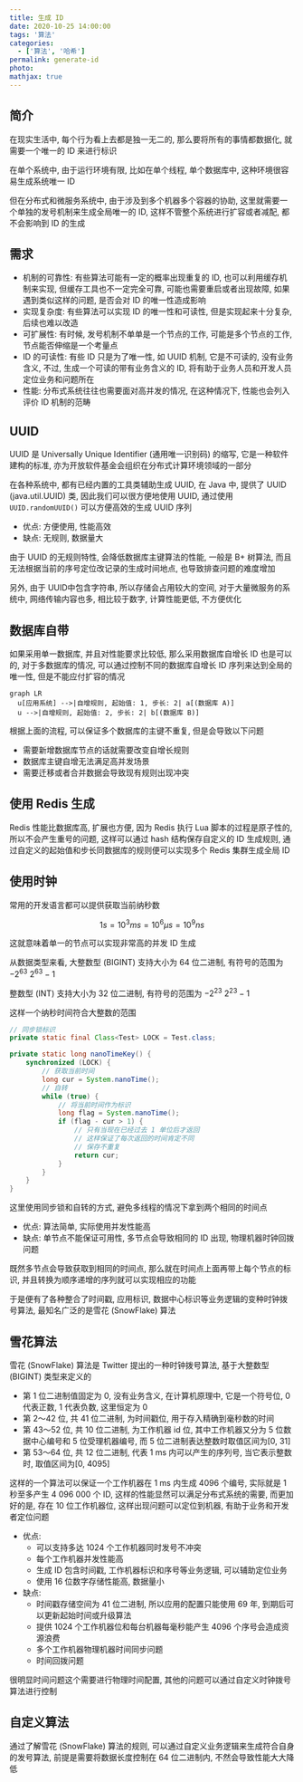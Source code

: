 ```yaml
---
title: 生成 ID
date: 2020-10-25 14:00:00
tags: '算法'
categories:
  - ['算法', '哈希']
permalink: generate-id
photo:
mathjax: true
---
```


## 简介

在现实生活中, 每个行为看上去都是独一无二的, 那么要将所有的事情都数据化, 就需要一个唯一的 ID 来进行标识

在单个系统中, 由于运行环境有限, 比如在单个线程, 单个数据库中, 这种环境很容易生成系统唯一 ID

但在分布式和微服务系统中, 由于涉及到多个机器多个容器的协助, 这里就需要一个单独的发号机制来生成全局唯一的 ID, 这样不管整个系统进行扩容或者减配, 都不会影响到 ID 的生成

<!-- more -->

## 需求

- 机制的可靠性: 有些算法可能有一定的概率出现重复的 ID, 也可以利用缓存机制来实现, 但缓存工具也不一定完全可靠, 可能也需要重启或者出现故障, 如果遇到类似这样的问题, 是否会对 ID 的唯一性造成影响
- 实现复杂度: 有些算法可以实现 ID 的唯一性和可读性, 但是实现起来十分复杂, 后续也难以改造
- 可扩展性: 有时候, 发号机制不单单是一个节点的工作, 可能是多个节点的工作, 节点能否伸缩是一个考量点
- ID 的可读性: 有些 ID 只是为了唯一性, 如 UUID 机制, 它是不可读的, 没有业务含义, 不过, 生成一个可读的带有业务含义的 ID, 将有助于业务人员和开发人员定位业务和问题所在
- 性能: 分布式系统往往也需要面对高并发的情况, 在这种情况下, 性能也会列入评价 ID 机制的范畴

## UUID

UUID 是 Universally Unique Identifier (通用唯一识别码) 的缩写, 它是一种软件建构的标准, 亦为开放软件基金会组织在分布式计算环境领域的一部分

在各种系统中, 都有已经内置的工具类辅助生成 UUID, 在 Java 中, 提供了 UUID (java.util.UUID) 类, 因此我们可以很方便地使用 UUID, 通过使用 `UUID.randomUUID()` 可以方便高效的生成 UUID 序列

- 优点: 方便使用, 性能高效
- 缺点: 无规则, 数据量大

由于 UUID 的无规则特性, 会降低数据库主键算法的性能, 一般是 B+ 树算法, 而且无法根据当前的序号定位改记录的生成时间地点, 也导致排查问题的难度增加

另外, 由于 UUID中包含字符串, 所以存储会占用较大的空间, 对于大量微服务的系统中, 网络传输内容也多, 相比较于数字, 计算性能更低, 不方便优化

## 数据库自带

如果采用单一数据库, 并且对性能要求比较低, 那么采用数据库自增长 ID 也是可以的, 对于多数据库的情况, 可以通过控制不同的数据库自增长 ID 序列来达到全局的唯一性, 但是不能应付扩容的情况

```mermaid
graph LR
  u[应用系统] -->|自增规则, 起始值: 1, 步长: 2| a[(数据库 A)]
  u -->|自增规则, 起始值: 2, 步长: 2| b[(数据库 B)]
```

根据上面的流程, 可以保证多个数据库的主键不重复, 但是会导致以下问题

- 需要新增数据库节点的话就需要改变自增长规则
- 数据库主键自增无法满足高并发场景
- 需要迁移或者合并数据会导致现有规则出现冲突

## 使用 Redis 生成

Redis 性能比数据库高, 扩展也方便, 因为 Redis 执行 Lua 脚本的过程是原子性的, 所以不会产生重号的问题, 这样可以通过 hash 结构保存自定义的 ID 生成规则, 通过自定义的起始值和步长同数据库的规则便可以实现多个 Redis 集群生成全局 ID

## 使用时钟

常用的开发语言都可以提供获取当前纳秒数

$$ 1 s = 10^3 ms = 10^6 μs = 10^9 ns $$

这就意味着单一的节点可以实现非常高的并发 ID 生成

从数据类型来看, 大整数型 (BIGINT) 支持大小为 64 位二进制, 有符号的范围为 $-2^63 ~ 2^63-1$

整数型 (INT) 支持大小为 32 位二进制, 有符号的范围为 $-2^23 ~ 2^23-1$

这样一个纳秒时间符合大整数的范围

```java
// 同步锁标识
private static final Class<Test> LOCK = Test.class;

private static long nanoTimeKey() {
    synchronized (LOCK) {
        // 获取当前时间
        long cur = System.nanoTime();
        // 自转
        while (true) {
            // 将当前时间作为标识
            long flag = System.nanoTime();
            if (flag - cur > 1) {
                // 只有当现在已经过去 1 单位后才返回
                // 这样保证了每次返回的时间肯定不同
                // 保存不重复
                return cur;
            }
        }
    }
}
```

这里使用同步锁和自转的方式, 避免多线程的情况下拿到两个相同的时间点

- 优点: 算法简单, 实际使用并发性能高
- 缺点: 单节点不能保证可用性, 多节点会导致相同的 ID 出现, 物理机器时钟回拨问题

既然多节点会导致获取到相同的时间点, 那么就在时间点上面再带上每个节点的标识, 并且转换为顺序递增的序列就可以实现相应的功能

于是便有了各种整合了时间戳, 应用标识, 数据中心标识等业务逻辑的变种时钟拨号算法, 最知名广泛的是雪花 (SnowFlake) 算法

## 雪花算法

雪花 (SnowFlake) 算法是 Twitter 提出的一种时钟拨号算法, 基于大整数型 (BIGINT) 类型来定义的

- 第 1 位二进制值固定为 0, 没有业务含义, 在计算机原理中, 它是一个符号位, 0 代表正数, 1 代表负数, 这里恒定为 0
- 第 2～42 位, 共 41 位二进制, 为时间戳位, 用于存入精确到毫秒数的时间
- 第 43～52 位, 共 10 位二进制, 为工作机器 id 位, 其中工作机器又分为 5 位数据中心编号和 5 位受理机器编号, 而 5 位二进制表达整数时取值区间为[0, 31]
- 第 53～64 位, 共 12 位二进制, 代表 1 ms 内可以产生的序列号, 当它表示整数时, 取值区间为[0, 4095]

这样的一个算法可以保证一个工作机器在 1 ms 内生成 4096 个编号, 实际就是 1 秒至多产生 4 096 000 个 ID, 这样的性能显然可以满足分布式系统的需要, 而更加好的是, 存在 10 位工作机器位, 这样出现问题可以定位到机器, 有助于业务和开发者定位问题

- 优点:
  - 可以支持多达 1024 个工作机器同时发号不冲突
  - 每个工作机器并发性能高
  - 生成 ID 包含时间戳, 工作机器标识和序号等业务逻辑, 可以辅助定位业务
  - 使用 16 位数字存储性能高, 数据量小
- 缺点:
  - 时间戳存储空间为 41 位二进制, 所以应用的配置只能使用 69 年, 到期后可以更新起始时间或升级算法
  - 提供 1024 个工作机器位和每台机器每毫秒能产生 4096 个序号会造成资源浪费
  - 多个工作机器物理机器时间同步问题
  - 时间回拨问题

很明显时间问题这个需要进行物理时间配置, 其他的问题可以通过自定义时钟拨号算法进行控制

## 自定义算法

通过了解雪花 (SnowFlake) 算法的规则, 可以通过自定义业务逻辑来生成符合自身的发号算法, 前提是需要将数据长度控制在 64 位二进制内, 不然会导致性能大大降低
